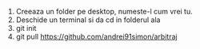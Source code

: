 1. Creeaza un folder pe desktop, numeste-l cum vrei tu.
2. Deschide un terminal si da cd in folderul ala
3. git init
4. git pull https://github.com/andrei91simon/arbitraj